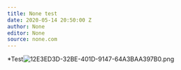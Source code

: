 ```yaml
---
title: None test
date: 2020-05-14 20:50:00 Z
author: None
editor: None
source: none.com
---
```


*Test![12E3ED3D-32BE-401D-9147-64A3BAA397B0.png](/uploads/12E3ED3D-32BE-401D-9147-64A3BAA397B0.png)
